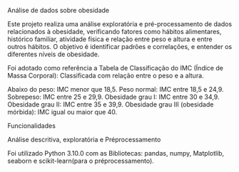 Análise de dados sobre obesidade

Este projeto realiza uma análise exploratória e pré-processamento de dados relacionados à obesidade,
verificando fatores como hábitos alimentares, histórico familiar, atividade física e relação entre peso e altura e
entre outros hábitos.
O objetivo é identificar padrões e correlações, e entender os diferentes níveis de obesidade.

Foi adotado como referência a Tabela de Classificação do IMC (Índice de Massa Corporal):
Classificada com relação entre o peso e a altura.

Abaixo do peso: IMC menor que 18,5.
Peso normal: IMC entre 18,5 e 24,9.
Sobrepeso: IMC entre 25 e 29,9.
Obesidade grau I: IMC entre 30 e 34,9.
Obesidade grau II: IMC entre 35 e 39,9.
Obesidade grau III (obesidade mórbida): IMC igual ou maior que 40. 

Funcionalidades

Análise descritiva, exploratória e Préprocessamento

Foi utilizado Python 3.10.0 com as Bibliotecas:
pandas, numpy, Matplotlib, seaborn e scikit-learn(para o préprocessamento).
